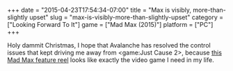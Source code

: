 +++
date = "2015-04-23T17:54:34-07:00"
title = "Max is visibly, more-than-slightly upset"
slug = "max-is-visibly-more-than-slightly-upset"
category = ["Looking Forward To It"]
game = ["Mad Max (2015)"]
platform = ["PC"]
+++

Holy dammit Christmas, I hope that Avalanche has resolved the control issues that kept driving me away from <game:Just Cause 2>, because <a href="http://www.vg247.com/2015/04/23/mad-max-first-ever-gameplay-footage-revealed/">this Mad Max feature reel</a> looks like exactly the video game I need in my life.